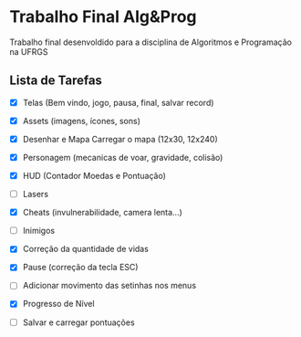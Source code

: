 # Trabalho Final Alg&Prog
 
Trabalho final desenvoldido para a disciplina de Algoritmos e Programação na UFRGS

## Lista de Tarefas

- [x] Telas (Bem vindo, jogo, pausa, final, salvar record)
- [x] Assets (imagens, ícones, sons)
- [x] Desenhar e Mapa Carregar o mapa (12x30, 12x240)
- [x] Personagem (mecanicas de voar, gravidade, colisão)
- [x] HUD (Contador Moedas e Pontuação)
- [ ] Lasers
- [x] Cheats (invulnerabilidade, camera lenta...)
- [ ] Inimigos
- [x] Correção da quantidade de vidas
- [x] Pause (correção da tecla ESC)
- [ ] Adicionar movimento das setinhas nos menus
- [x] Progresso de Nível
- [ ] Salvar e carregar pontuações

